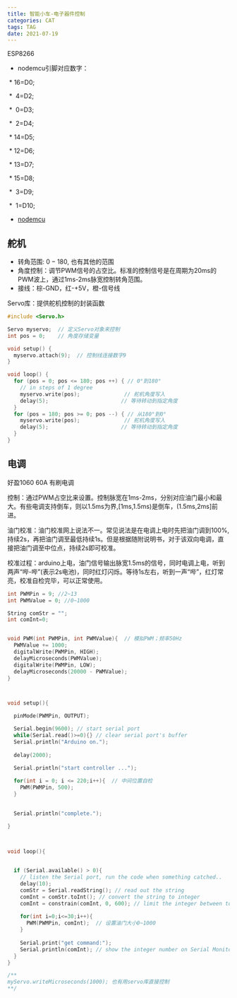 ```yaml
---
title: 智能小车-电子器件控制
categories: CAT
tags: TAG
date: 2021-07-19
---
```


ESP8266

* nodemcu引脚对应数字：     

 * 16=D0; 

 *  4=D2;

 *  0=D3;

 *  2=D4;

 * 14=D5;

 * 12=D6;

 * 13=D7;

 * 15=D8;

 *  3=D9;

 *  1=D10; 

- [nodemcu](https://wiki.diustou.com/cn/ESP8266_NodeMCU%E5%85%A5%E9%97%A8%EF%BC%9AIO%E5%8F%A3%E6%93%8D%E4%BD%9C)

## 舵机

- 转角范围: $0-180$, 也有其他的范围
- 角度控制：调节PWM信号的占空比。标准的控制信号是在周期为20ms的PWM波上，通过1ms-2ms脉宽控制转角范围。
- 接线：棕-GND，红-+5V，橙-信号线

Servo库：提供舵机控制的封装函数

```c++
#include <Servo.h>

Servo myservo;  // 定义Servo对象来控制
int pos = 0;    // 角度存储变量

void setup() {
  myservo.attach(9);  // 控制线连接数字9
}

void loop() {
  for (pos = 0; pos <= 180; pos ++) { // 0°到180°
    // in steps of 1 degree
    myservo.write(pos);              // 舵机角度写入
    delay(5);                       // 等待转动到指定角度
  }
  for (pos = 180; pos >= 0; pos --) { // 从180°到0°
    myservo.write(pos);              // 舵机角度写入
    delay(5);                       // 等待转动到指定角度
  }
}
```

## 电调

好盈1060 60A 有刷电调

控制：通过PWM占空比来设置。控制脉宽在1ms-2ms，分别对应油门最小和最大。有些电调支持倒车，则以1.5ms为界,[1ms,1.5ms)是倒车，(1.5ms,2ms]前进。

油门校准：油门校准网上说法不一。常见说法是在电调上电时先把油门调到100%,持续2s，再把油门调至最低持续1s。但是根据随附说明书，对于该双向电调，直接把油门调至中位点，持续2s即可校准。

校准过程：arduino上电，油门信号输出脉宽1.5ms的信号，同时电调上电，听到两声“哔-哔”(表示2s电池)，同时红灯闪烁。等待1s左右，听到一声“哔”，红灯常亮，校准自检完毕，可以正常使用。

```c++
int PWMPin = 9; //2~13
int PWMValue = 0; //0~1000

String comStr = "";
int comInt=0;


void PWM(int PWMPin, int PWMValue){  // 模拟PWM；频率50Hz
  PWMValue += 1000;
  digitalWrite(PWMPin, HIGH);
  delayMicroseconds(PWMValue);
  digitalWrite(PWMPin, LOW);
  delayMicroseconds(20000 - PWMValue);
}



void setup(){

  pinMode(PWMPin, OUTPUT);

  Serial.begin(9600); // start serial port
  while(Serial.read()>=0){} // clear serial port's buffer
  Serial.println("Arduino on.");
  
  delay(2000);
  
  Serial.println("start controller ...");

  for(int i = 0; i <= 220;i++){  // 中间位置自检
    PWM(PWMPin, 500);
  }

  
  Serial.println("complete.");

}



void loop(){

  
  if (Serial.available() > 0){
    // listen the Serial port, run the code when something catched..
    delay(10);
    comStr = Serial.readString(); // read out the string
    comInt = comStr.toInt(); // convert the string to integer
    comInt = constrain(comInt, 0, 600); // limit the integer between to 1000 and 2000
    
    for(int i=0;i<=30;i++){
      PWM(PWMPin, comInt);  // 设置油门大小0~1000
    }
    
    Serial.print("get command:");
    Serial.println(comInt); // show the integer number on Serial Monitor
  }
}

/**
myServo.writeMicroseconds(1000); 也有用servo库直接控制
**/
```